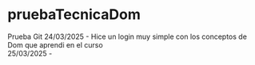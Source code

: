 # pruebaTecnicaDom
Prueba Git
24/03/2025 - Hice un login muy simple con los conceptos de Dom que aprendi en el curso <br> 
25/03/2025 -
